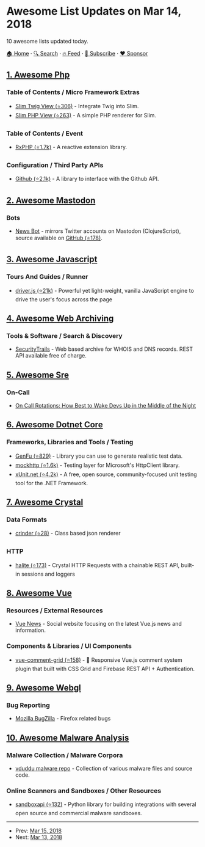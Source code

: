 # Awesome List Updates on Mar 14, 2018

10 awesome lists updated today.

[🏠 Home](/README.md) · [🔍 Search](https://www.trackawesomelist.com/search/) · [🔥 Feed](https://www.trackawesomelist.com/rss.xml) · [📮 Subscribe](https://trackawesomelist.us17.list-manage.com/subscribe?u=d2f0117aa829c83a63ec63c2f&id=36a103854c) · [❤️  Sponsor](https://github.com/sponsors/theowenyoung)



## [1. Awesome Php](/content/ziadoz/awesome-php/README.md)

### Table of Contents / Micro Framework Extras

*   [Slim Twig View (⭐306)](https://github.com/slimphp/Slim-Views) - Integrate Twig into Slim.
*   [Slim PHP View (⭐263)](https://github.com/slimphp/PHP-View) - A simple PHP renderer for Slim.

### Table of Contents / Event

*   [RxPHP (⭐1.7k)](https://github.com/ReactiveX/RxPHP) - A reactive extension library.

### Configuration / Third Party APIs

*   [Github (⭐2.1k)](https://github.com/KnpLabs/php-github-api) - A library to interface with the Github API.

## [2. Awesome Mastodon](/content/tleb/awesome-mastodon/README.md)

### Bots

*   [News Bot](https://botsin.space/@newsbot) - mirrors Twitter accounts on Mastodon (ClojureScript), source available on [GitHub (⭐178)](https://github.com/yogthos/mastodon-bot).

## [3. Awesome Javascript](/content/sorrycc/awesome-javascript/README.md)

### Tours And Guides / Runner

*   [driver.js (⭐21k)](https://github.com/kamranahmedse/driver.js) - Powerful yet light-weight, vanilla JavaScript engine to drive the user's focus across the page

## [4. Awesome Web Archiving](/content/iipc/awesome-web-archiving/README.md)

### Tools & Software / Search & Discovery

*   [SecurityTrails](https://securitytrails.com/) - Web based archive for WHOIS and DNS records. REST API available free of charge.

## [5. Awesome Sre](/content/dastergon/awesome-sre/README.md)

### On-Call

*   [On Call Rotations: How Best to Wake Devs Up in the Middle of the Night](https://thenewstack.io/call-rotations-best-wake-devs-middle-night/)

## [6. Awesome Dotnet Core](/content/thangchung/awesome-dotnet-core/README.md)

### Frameworks, Libraries and Tools / Testing

*   [GenFu (⭐829)](https://github.com/MisterJames/GenFu) - Library you can use to generate realistic test data.
*   [mockhttp (⭐1.6k)](https://github.com/richardszalay/mockhttp) - Testing layer for Microsoft's HttpClient library.
*   [xUnit.net (⭐4.2k)](https://github.com/xunit/xunit) - A free, open source, community-focused unit testing tool for the .NET Framework.

## [7. Awesome Crystal](/content/veelenga/awesome-crystal/README.md)

### Data Formats

*   [crinder (⭐28)](https://github.com/c910335/crinder) - Class based json renderer

### HTTP

*   [halite (⭐173)](https://github.com/icyleaf/halite) - Crystal HTTP Requests with a chainable REST API, built-in sessions and loggers

## [8. Awesome Vue](/content/vuejs/awesome-vue/README.md)

### Resources / External Resources

*   [Vue News](https://vuenews.io) - Social website focusing on the latest Vue.js news and information.

### Components & Libraries / UI Components

*   [vue-comment-grid (⭐158)](https://github.com/TugayYaldiz/vue-comment-grid) - 💬 Responsive Vue.js comment system plugin that built with CSS Grid and Firebase REST API + Authentication.

## [9. Awesome Webgl](/content/sjfricke/awesome-webgl/README.md)

### Bug Reporting

*   [Mozilla BugZilla](https://bugzilla.mozilla.org) - Firefox related bugs

## [10. Awesome Malware Analysis](/content/rshipp/awesome-malware-analysis/README.md)

### Malware Collection / Malware Corpora

*   [vduddu malware repo](https://github.com/vduddu/Malware) - Collection of
    various malware files and source code.

### Online Scanners and Sandboxes / Other Resources

*   [sandboxapi (⭐132)](https://github.com/InQuest/python-sandboxapi) - Python library for
    building integrations with several open source and commercial malware sandboxes.

---

- Prev: [Mar 15, 2018](/content/2018/03/15/README.md)
- Next: [Mar 13, 2018](/content/2018/03/13/README.md)